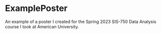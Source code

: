 # ExamplePoster
An example of a poster I created for the Spring 2023 SIS-750 Data Analysis course I took at American University.
